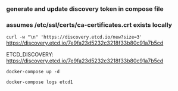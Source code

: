 ### generate and update discovery token in compose file
### assumes /etc/ssl/certs/ca-certificates.crt exists locally

`curl -w "\n" 'https://discovery.etcd.io/new?size=3'`
https://discovery.etcd.io/7e9fa23d5232c3218f33b80c91a7b5cd

ETCD_DISCOVERY: https://discovery.etcd.io/7e9fa23d5232c3218f33b80c91a7b5cd

`docker-compose up -d`

`docker-compose logs etcd1`



